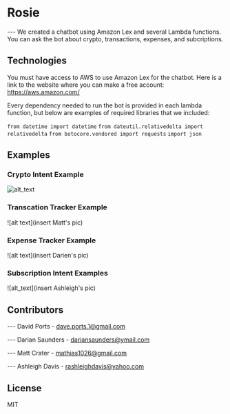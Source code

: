 # Rosie 

--- We created a chatbot using Amazon Lex and several Lambda functions.  You can ask the bot about crypto, transactions, expenses, and subcriptions. 

## Technologies

You must have access to AWS to use Amazon Lex for the chatbot.
Here is a link to the website where you can make a free account: https://aws.amazon.com/

Every dependency needed to run the bot is provided in each lambda function, but below are examples of required libraries that we included:

```from datetime import datetime```
```from dateutil.relativedelta import relativedelta```
```from botocore.vendored import requests```
```import json```


## Examples

### Crypto Intent Example
![alt_text](https://github.com/Crena94/TeamRosie/blob/main/crypto_bot_test.png)

### Transcation Tracker Example
![alt text](insert Matt's pic)

### Expense Tracker Example
![alt text](insert Darien's pic)

### Subscription Intent Examples
![alt_text](insert Ashleigh's pic)



## Contributors

--- David Ports - dave.ports.1@gmail.com

--- Darian Saunders - dariansaunders@ymail.com

--- Matt Crater - mathias1026@gmail.com

--- Ashleigh Davis - rashleighdavis@yahoo.com



## License

MIT

